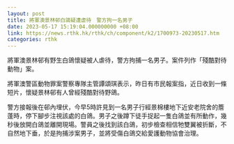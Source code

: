 ```yaml
---
layout: post
title: 將軍澳景林邨白鴿疑遭虐待　警方拘一名男子
date: 2023-05-17 15:19:04.000000000 +08:00
link: https://news.rthk.hk/rthk/ch/component/k2/1700973-20230517.htm
categories: rthk
---
```


將軍澳景林邨有野生白鴿懷疑被人虐待，警方拘捕一名男子。案件列作「殘酷對待動物」案。

將軍澳警區動物罪案警察專隊主管譚頌琪表示，昨日有市民報案指，近日收到一條短片，懷疑景林邨有人曾經殘酷對待野鴿。

警方接報後在邨內埋伏，今早5時許見到一名男子行經景棉樓地下近安老院舍的簷蓬時，停下腳步注視該處的白鴿。男子之後蹲下徒手捉起一隻白鴿並有所動作，幾秒後放開白鴿並離開現場。警員之後找到該白鴿，初步檢查相信牠雙翼被折斷，不自然地下垂，於是拘捕涉案男子，並將受傷白鴿交給愛護動物協會治理。
